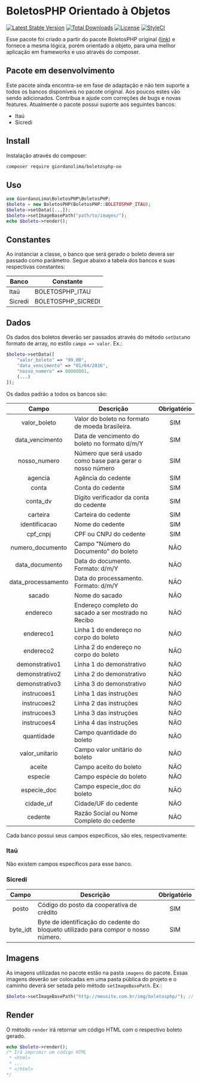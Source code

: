 # BoletosPHP Orientado à Objetos
[![Latest Stable Version](https://poser.pugx.org/giordanolima/boletosphp-oo/v/stable)](https://packagist.org/packages/giordanolima/boletosphp-oo) [![Total Downloads](https://poser.pugx.org/giordanolima/boletosphp-oo/downloads)](https://packagist.org/packages/giordanolima/boletosphp-oo) [![License](https://poser.pugx.org/giordanolima/boletosphp-oo/license)](https://packagist.org/packages/giordanolima/boletosphp-oo) [![StyleCI](https://styleci.io/repos/48493988/shield)](https://styleci.io/repos/48493988)

Esse pacote foi criado a partir do pacote BoletosPHP original ([link](http://boletophp.com.br/)) e fornece a mesma lógica, porém orientado a objeto, para uma melhor aplicação em frameworks e uso através do composer.

## Pacote em desenvolvimento
Este pacote ainda encontra-se em fase de adaptação e não tem suporte a todos os bancos disponíveis no pacote original. Aos poucos estes vão sendo adicionados. Contribua e ajude com correções de bugs e novas features. Atualmente o pacote possui suporte aos seguintes bancos:
* Itaú
* Sicredi

## Install
Instalação através do composer:

```bash
composer require giordanolima/boletosphp-oo
```

## Uso
```php
use GiordanoLima\BoletosPHP\BoletosPHP;
$boleto = new BoletosPHP(BoletosPHP::BOLETOSPHP_ITAU);
$boleto->setData([...]);
$boleto->setImageBasePath("path/to/images/");
echo $boleto->render();
```

## Constantes
Ao instanciar a classe, o banco que será gerado o boleto deverá ser passado como parâmetro. Segue abaixo a tabela dos bancos e suas respectivas constantes:

| Banco   | Constante          |
| ------- | ------------------ |
| Itaú    | BOLETOSPHP_ITAU    |
| Sicredi | BOLETOSPHP_SICREDI |

## Dados
Os dados dos boletos deverão ser passados através do método `setData`no formato de array, no estilo `campo => valor`. 
Ex.:
```php
$boleto->setData([
    "valor_boleto" => "99,00",
    "data_vencimento" => "01/04/2016",
    "nosso_numero" => 00000001,
    (...)
]);
```
Os dados padrão a todos os bancos são:

|        Campo       | Descrição                                                 | Obrigatório |
|:------------------:|-----------------------------------------------------------|:-----------:|
|    valor_boleto    | Valor do boleto no formato de moeda brasileira.           |     SIM     |
|   data_vencimento  | Data de vencimento do boleto no formato d/m/Y             |     SIM     |
|    nosso_numero    | Número que será usado como base para gerar o nosso número |     SIM     |
|       agencia      | Agência do cedente                                        |     SIM     |
|        conta       | Conta do cedente                                          |     SIM     |
|      conta_dv      | Dígito verificador da conta do cedente                    |     SIM     |
|      carteira      | Carteira do cedente                                       |     SIM     |
|    identificacao   | Nome do cedente                                           |     SIM     |
|      cpf_cnpj      | CPF ou CNPJ do cedente                                    |     SIM     |
|  numero_documento  | Campo "Número do Documento" do boleto                     |     NÃO     |
|   data_documento   | Data do documento. Formato: d/m/Y                         |     NÃO     |
| data_processamento | Data do processamento. Formato: d/m/Y                     |     NÃO     |
|       sacado       | Nome do sacado                                            |     NÃO     |
|      endereco      | Endereço completo do sacado a ser mostrado no Recibo      |     NÃO     |
|      endereco1     | Linha 1 do endereço no corpo do boleto                    |     NÃO     |
|      endereco2     | Linha 2 do endereço no corpo do boleto                    |     NÃO     |
|   demonstrativo1   | Linha 1 do demonstrativo                                  |     NÃO     |
|   demonstrativo2   | Linha 2 do demonstrativo                                  |     NÃO     |
|   demonstrativo3   | Linha 3 do demonstrativo                                  |     NÃO     |
|     instrucoes1    | Linha 1 das instruções                                    |     NÃO     |
|     instrucoes2    | Linha 2 das instruções                                    |     NÃO     |
|     instrucoes3    | Linha 3 das instruções                                    |     NÃO     |
|     instrucoes4    | Linha 4 das instruções                                    |     NÃO     |
|     quantidade     | Campo quantidade do boleto                                |     NÃO     |
|   valor_unitario   | Campo valor unitário do boleto                            |     NÃO     |
|       aceite       | Campo aceito do boleto                                    |     NÃO     |
|       especie      | Campo espécie do boleto                                   |     NÃO     |
|     especie_doc    | Campo especie_doc do boleto                               |     NÃO     |
|      cidade_uf     | Cidade/UF do cedente                                      |     NÃO     |
|       cedente      | Razão Social ou Nome Completo do cedente                  |     NÃO     |
Cada banco possui seus campos específicos, são eles, respectivamente:
### Itaú
Não existem campos específicos para esse banco.
### Sicredi

|   Campo  | Descrição                                                                          | Obrigatório |
|:--------:|------------------------------------------------------------------------------------|:-----------:|
|   posto  | Código do posto da cooperativa de crédito                                          |     SIM     |
| byte_idt | Byte de identificação do cedente do bloqueto utilizado para compor o nosso número. |     SIM     |
## Imagens
As imagens utilizadas no pacote estão na pasta `imagens` do pacote. Essas imagens deverão ser colocadas em uma pasta pública do projeto e o caminho deverá ser setada pelo método `setImageBasePath`. Ex.:
```php
$boleto->setImageBasePath("http://meusite.com.br/img/boletosphp/"); // Com "/" no final
```
## Render
O método `render` irá retornar um código HTML com o respectivo boleto gerado.
```php
echo $boleto->render();
/* Irá imprimir um código HTML
 * <html>
 * ...
 * </html>
*/
```